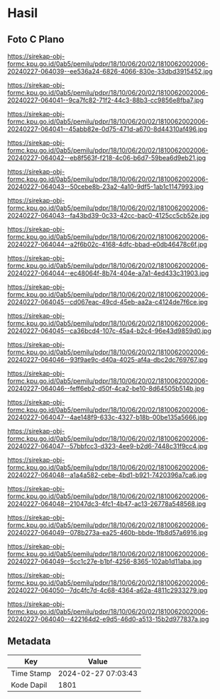 # Hasil

## Foto C Plano

https://sirekap-obj-formc.kpu.go.id/0ab5/pemilu/pdpr/18/10/06/20/02/1810062002006-20240227-064039--ee536a24-6826-4066-830e-33dbd3915452.jpg

https://sirekap-obj-formc.kpu.go.id/0ab5/pemilu/pdpr/18/10/06/20/02/1810062002006-20240227-064041--9ca7fc82-71f2-44c3-88b3-cc9856e8fba7.jpg

https://sirekap-obj-formc.kpu.go.id/0ab5/pemilu/pdpr/18/10/06/20/02/1810062002006-20240227-064041--45abb82e-0d75-471d-a670-8d44310af496.jpg

https://sirekap-obj-formc.kpu.go.id/0ab5/pemilu/pdpr/18/10/06/20/02/1810062002006-20240227-064042--eb8f563f-f218-4c06-b6d7-59bea6d9eb21.jpg

https://sirekap-obj-formc.kpu.go.id/0ab5/pemilu/pdpr/18/10/06/20/02/1810062002006-20240227-064043--50cebe8b-23a2-4a10-9df5-1ab1c1147993.jpg

https://sirekap-obj-formc.kpu.go.id/0ab5/pemilu/pdpr/18/10/06/20/02/1810062002006-20240227-064043--fa43bd39-0c33-42cc-bac0-4125cc5cb52e.jpg

https://sirekap-obj-formc.kpu.go.id/0ab5/pemilu/pdpr/18/10/06/20/02/1810062002006-20240227-064044--a2f6b02c-4168-4dfc-bbad-e0db46478c6f.jpg

https://sirekap-obj-formc.kpu.go.id/0ab5/pemilu/pdpr/18/10/06/20/02/1810062002006-20240227-064044--ec48064f-8b74-404e-a7a1-4ed433c31903.jpg

https://sirekap-obj-formc.kpu.go.id/0ab5/pemilu/pdpr/18/10/06/20/02/1810062002006-20240227-064045--cd067eac-49cd-45eb-aa2a-c4124de7f6ce.jpg

https://sirekap-obj-formc.kpu.go.id/0ab5/pemilu/pdpr/18/10/06/20/02/1810062002006-20240227-064045--ca36bcd4-107c-45a4-b2c4-96e43d9859d0.jpg

https://sirekap-obj-formc.kpu.go.id/0ab5/pemilu/pdpr/18/10/06/20/02/1810062002006-20240227-064046--93f9ae9c-d40a-4025-af4a-dbc2dc769767.jpg

https://sirekap-obj-formc.kpu.go.id/0ab5/pemilu/pdpr/18/10/06/20/02/1810062002006-20240227-064046--feff6eb2-d50f-4ca2-be10-8d64505b514b.jpg

https://sirekap-obj-formc.kpu.go.id/0ab5/pemilu/pdpr/18/10/06/20/02/1810062002006-20240227-064047--4ae148f9-633c-4327-b18b-00be135a5666.jpg

https://sirekap-obj-formc.kpu.go.id/0ab5/pemilu/pdpr/18/10/06/20/02/1810062002006-20240227-064047--57bbfcc3-d323-4ee9-b2d6-7448c31f9cc4.jpg

https://sirekap-obj-formc.kpu.go.id/0ab5/pemilu/pdpr/18/10/06/20/02/1810062002006-20240227-064048--a1a4a582-cebe-4bd1-b921-7420396a7ca6.jpg

https://sirekap-obj-formc.kpu.go.id/0ab5/pemilu/pdpr/18/10/06/20/02/1810062002006-20240227-064048--21047dc3-4fc1-4b47-ac13-26778a548568.jpg

https://sirekap-obj-formc.kpu.go.id/0ab5/pemilu/pdpr/18/10/06/20/02/1810062002006-20240227-064049--078b273a-ea25-460b-bbde-1fb8d57a6916.jpg

https://sirekap-obj-formc.kpu.go.id/0ab5/pemilu/pdpr/18/10/06/20/02/1810062002006-20240227-064049--5cc1c27e-b1bf-4256-8365-102ab1d11aba.jpg

https://sirekap-obj-formc.kpu.go.id/0ab5/pemilu/pdpr/18/10/06/20/02/1810062002006-20240227-064050--7dc4fc7d-4c68-4364-a62a-4811c2933279.jpg

https://sirekap-obj-formc.kpu.go.id/0ab5/pemilu/pdpr/18/10/06/20/02/1810062002006-20240227-064040--422164d2-e9d5-46d0-a513-15b2d977837a.jpg


## Metadata

| Key        | Value               |
| ---------- | ------------------- |
| Time Stamp | 2024-02-27 07:03:43 |
| Kode Dapil | 1801                |



